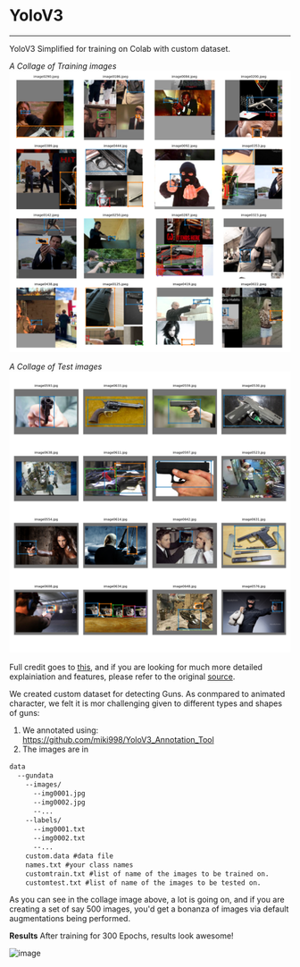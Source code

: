 # YoloV3
________
YoloV3 Simplified for training on Colab with custom dataset. 

_A Collage of Training images_
![image](https://github.com/abhinavdayal/YoloV3/blob/master/train_batch0.png)

_A Collage of Test images_
![image](https://github.com/abhinavdayal/YoloV3/blob/master/test_batch0.png)


Full credit goes to [this](https://github.com/ultralytics/yolov3), and if you are looking for much more detailed explainiation and features, please refer to the original [source](https://github.com/ultralytics/yolov3). 

We created custom dataset for detecting Guns. As conmpared to animated character, we felt it is mor challenging given to different types and shapes of guns:
1. We annotated using: https://github.com/miki998/YoloV3_Annotation_Tool
2. The images are in
```
data
  --gundata
    --images/
      --img0001.jpg
      --img0002.jpg
      --...
    --labels/
      --img0001.txt
      --img0002.txt
      --...
    custom.data #data file
    names.txt #your class names
    customtrain.txt #list of name of the images to be trained on.
    customtest.txt #list of name of the images to be tested on.
```

As you can see in the collage image above, a lot is going on, and if you are creating a set of say 500 images, you'd get a bonanza of images via default augmentations being performed. 


**Results**
After training for 300 Epochs, results look awesome!

![image](https://github.com/theschoolofai/YoloV3/blob/master/output/image005.jpeg)
